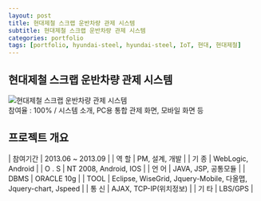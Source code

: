 ```yaml
---
layout: post
title: 현대제철 스크랩 운반차량 관제 시스템
subtitle: 현대제철 스크랩 운반차량 관제 시스템
categories: portfolio
tags: [portfolio, hyundai-steel, hyundai-steel, IoT, 현대, 현대제철]
---
```

## 현대제철 스크랩 운반차량 관제 시스템
![현대제철 스크랩 운반차량 관제 시스템](https://wishket.blob.core.windows.net/portfolio/calvinkr_%EC%8A%A4%ED%81%AC%EB%9E%A9%EC%9A%B4%EB%B0%98%EC%B0%A8%EB%9F%89_%EB%AA%A8%EB%8B%88%ED%84%B0%EB%A7%81%EC%8B%9C%EC%8A%A4%ED%85%9C_62af39a9a5496ffd89d8.jpg)  
참여율 : 100% / 시스템 소개, PC용 통합 관제 화면, 모바일 화면 등

## 프로젝트 개요

| 참여기간 | 2013.06 ~ 2013.09 |
| 역 할 | PM, 설계, 개발 |
| 기 종 | WebLogic, Android |
| O . S | NT 2008, Android, IOS |
| 언 어 | JAVA, JSP, 공통모듈 |
| DBMS | ORACLE 10g |
| TOOL | Eclipse, WiseGrid, Jquery-Mobile, 다올맵, Jquery-chart, Jspeed |
| 통 신 | AJAX, TCP-IP(위치정보) |
| 기 타 | LBS/GPS |
